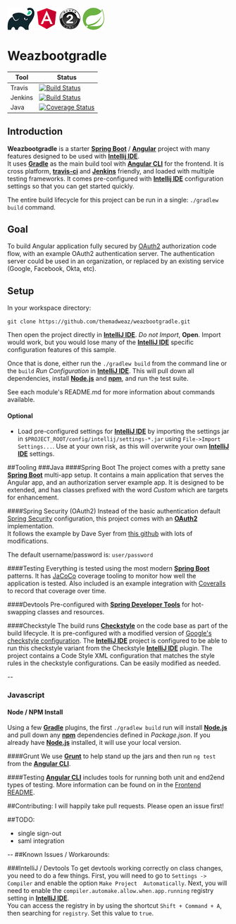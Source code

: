 [![Gradle](./docs/images/gradle-logo.png)](https://gradle.org/) [![Angular](./docs/images/angular-logo.png)](https://angular.io/)
[![OAuth2](./docs/images/oauth2-logo.png)](https://tools.ietf.org/html/rfc6749) [![Spring Boot](./docs/images/spring-logo.png)](http://projects.spring.io/spring-boot/)
# Weazbootgradle
Tool | Status
 --- | ---
| Travis  |  [![Build Status](https://travis-ci.org/themadweaz/weazbootgradle.svg?branch=master)](https://travis-ci.org/themadweaz/weazbootgradle) |
| Jenkins | [![Build Status](http://jenkins.weaz.net/buildStatus/icon?job=Weazboot/master)](http://jenkins.weaz.net/job/weazboot/) |
| Java | [![Coverage Status](https://coveralls.io/repos/github/themadweaz/weazbootgradle/badge.svg)](https://coveralls.io/github/themadweaz/weazbootgradle) |

## Introduction
**Weazbootgradle** is a starter **[Spring Boot](http://projects.spring.io/spring-boot/)** / **[Angular](https://angular.io/)** project with many features 
designed to be used with **[Intellij IDE](https://www.jetbrains.com/idea/)**.  
It uses **[Gradle](https://gradle.org/)** as the main build tool with **[Angular CLI](https://cli.angular.io/)** for the frontend.  It is cross platform, 
**[travis-ci](https://travis-ci.org/)** and **[Jenkins](https://jenkins.io/)** friendly, and loaded with multiple testing frameworks.  It comes pre-configured with 
**[Intellij IDE](https://www.jetbrains.com/idea/)** configuration settings so that you can get started quickly.

The entire build lifecycle for this project can be run in a single: ``./gradlew build`` command.


## Goal
To build Angular application fully secured by [OAuth2](https://tools.ietf.org/html/rfc6749) authorization code flow, with an example OAuth2 authentication server.  The 
authentication server could be used in an organization, or replaced by an existing service (Google, Facebook, Okta, etc).

## Setup

In your workspace directory:
```Shell
git clone https://github.com/themadweaz/weazbootgradle.git
```

Then open the project directly in **[IntelliJ IDE](https://www.jetbrains.com/idea/)**.  *Do not Import*, **Open**.
Import would work, but you would lose many of the **[IntelliJ IDE](https://www.jetbrains.com/idea/)** specific configuration features of this sample.
 
Once that is done, either run the `./gradlew build` from the command line or the `build` *Run Configuration* in  **[IntelliJ IDE](https://www.jetbrains.com/idea/)**.
This will pull down all dependencies, install **[Node.js](https://nodejs.org)** and **[npm](https://www.npmjs.com/)**, and run the test suite.

See each module's README.md for more information about commands available.

#### Optional
- Load pre-configured settings for **[IntelliJ IDE](https://www.jetbrains.com/idea/)** by importing the settings jar in `$PROJECT_ROOT/config/intellij/settings-*.jar`
using `File->Import Settings...`.  Use at your own risk, as this will overwrite your own **[IntelliJ IDE](https://www.jetbrains.com/idea/)** settings.

##Tooling
###Java
####Spring Boot
The project comes with a pretty sane **[Spring Boot](http://projects.spring.io/spring-boot/)** multi-app setup.  It contains a main application that serves the Angular app,
and an authorization server example app.  It is designed to be extended, and has classes prefixed with the word *Custom* which are targets for enhancement.

####Spring Security (OAuth2)
Instead of the basic authentication default [Spring Security](https://projects.spring.io/spring-security/) configuration, this project comes with an
**[OAuth2](http://oauth.net/2/)** implementation.  
It follows the example by Dave Syer from [this github](https://github.com/spring-guides/tut-spring-boot-oauth2) with lots of modifications.

The default username/password is: `user/password`

####Testing
Everything is tested using the most modern **[Spring Boot](http://projects.spring.io/spring-boot/)** patterns.  It has [JaCoCo](http://www.eclemma.org/jacoco/) coverage tooling
to monitor how well the application is tested.  Also included is an example integration with [Coveralls](https://coveralls.io/) to record that coverage over time.

####Devtools
Pre-configured with **[Spring Developer Tools](http://docs.spring.io/spring-boot/docs/current/reference/html/using-boot-devtools.html)** for hot-swapping classes and resources.

####Checkstyle
The build runs **[Checkstyle](http://checkstyle.sourceforge.net/)** on the code base as part of the build lifecycle.  It is pre-configured with a modified version
of [Google's checkstyle configuration](https://github.com/checkstyle/checkstyle/blob/master/src/main/resources/google_checks.xml).
The **[IntelliJ IDE](https://www.jetbrains.com/idea/)** project is configured to be able to run this checkstyle variant
from the Checkstyle **[IntelliJ IDE](https://www.jetbrains.com/idea/)** plugin.  The project contains a Code Style XML configuration that matches the style rules in the 
checkstyle configurations.  Can be easily modified as needed.

--
### Javascript
#### Node / NPM Install
Using a few **[Gradle](https://gradle.org/)** plugins, the first ``./gradlew build`` run will install **[Node.js](https://nodejs.org)** and pull down
any **[npm](https://www.npmjs.com/)** dependencies defined in _Package.json_.  If you already have **[Node.js](https://nodejs.org)** installed, it will use your local version.

####Grunt
We use **[Grunt](http://gruntjs.com/)** to help stand up the jars and then run  ``ng test`` from the **[Angular CLI](https://cli.angular.io/)**.  

####Testing
**[Angular CLI](https://cli.angular.io/)** includes tools for running both unit and end2end types of testing.  More information can be found on in the [Frontend README](
./frontend/README.md).


##Contributing:
I will happily take pull requests.  Please open an issue first!

##TODO:
* single sign-out
* saml integration

--
##Known Issues / Workarounds:

###IntelliJ / Devtools
To get devtools working correctly on class changes, you need to do a few things.  First, you will need to go to `Settings -> Compiler` and enable the option `Make Project 
Automatically`.  Next, you will need to enable the `compiler.automake.allow.when.app.running` registry setting in **[IntelliJ IDE](https://www.jetbrains.com/idea/)**.  
You can access the registry in by using the shortcut `Shift + Command + A`, then searching for `registry`.  Set this value to `true`.
